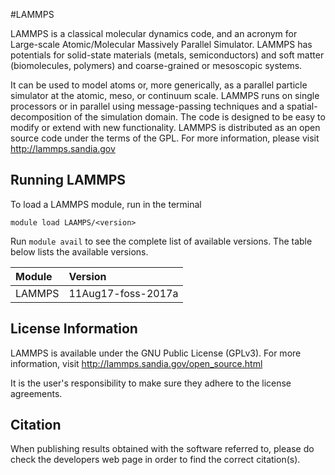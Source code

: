 #LAMMPS

LAMMPS is a classical molecular dynamics code, and an acronym for Large-scale Atomic/Molecular Massively Parallel Simulator. LAMMPS has potentials for solid-state materials (metals, semiconductors) and soft matter (biomolecules, polymers) and coarse-grained or mesoscopic systems.

It can be used to model atoms or, more generically, as a parallel particle simulator at the atomic, meso, or continuum scale.
LAMMPS runs on single processors or in parallel using message-passing techniques and a spatial-decomposition of the simulation domain. The code is designed to be easy to modify or extend with new functionality.
LAMMPS is distributed as an open source code under the terms of the GPL.
For more information, please visit http://lammps.sandia.gov

## Running LAMMPS

To load a LAMMPS module, run in the terminal

    module load LAAMPS/<version>

Run `module avail` to see the complete list of available versions. The table below lists the
available versions.

| Module     | Version     |
| :------------- | :------------- |
| LAMMPS |11Aug17-foss-2017a|

## License Information

LAMMPS is available under the GNU Public License (GPLv3). For more information, visit http://lammps.sandia.gov/open_source.html

It is the user's responsibility to make sure they adhere to the license agreements.

## Citation

When publishing results obtained with the software referred to, please do check the developers web page in order to find the correct citation(s).
